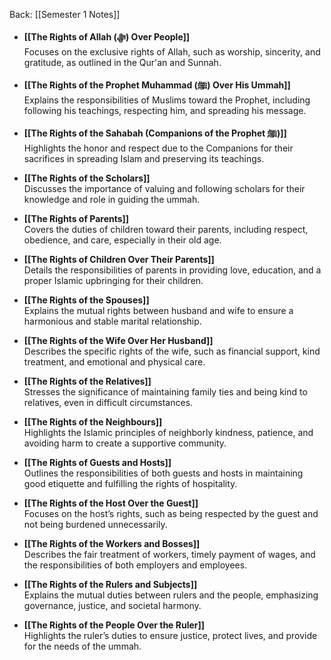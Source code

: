 Back: [[Semester 1 Notes]]

- **[[The Rights of Allah (ﷻ) Over People]]**  
    Focuses on the exclusive rights of Allah, such as worship, sincerity, and gratitude, as outlined in the Qur'an and Sunnah.
    
- **[[The Rights of the Prophet Muhammad (ﷺ) Over His Ummah]]**  
    Explains the responsibilities of Muslims toward the Prophet, including following his teachings, respecting him, and spreading his message.
    
- **[[The Rights of the Sahabah (Companions of the Prophet ﷺ)]]**  
    Highlights the honor and respect due to the Companions for their sacrifices in spreading Islam and preserving its teachings.
    
- **[[The Rights of the Scholars]]**  
    Discusses the importance of valuing and following scholars for their knowledge and role in guiding the ummah.
    
- **[[The Rights of Parents]]**  
    Covers the duties of children toward their parents, including respect, obedience, and care, especially in their old age.
    
- **[[The Rights of Children Over Their Parents]]**  
    Details the responsibilities of parents in providing love, education, and a proper Islamic upbringing for their children.
    
- **[[The Rights of the Spouses]]**  
    Explains the mutual rights between husband and wife to ensure a harmonious and stable marital relationship.
    
- **[[The Rights of the Wife Over Her Husband]]**  
    Describes the specific rights of the wife, such as financial support, kind treatment, and emotional and physical care.
    
- **[[The Rights of the Relatives]]**  
    Stresses the significance of maintaining family ties and being kind to relatives, even in difficult circumstances.
    
- **[[The Rights of the Neighbours]]**  
    Highlights the Islamic principles of neighborly kindness, patience, and avoiding harm to create a supportive community.
    
- **[[The Rights of Guests and Hosts]]**  
    Outlines the responsibilities of both guests and hosts in maintaining good etiquette and fulfilling the rights of hospitality.
    
- **[[The Rights of the Host Over the Guest]]**  
    Focuses on the host’s rights, such as being respected by the guest and not being burdened unnecessarily.
    
- **[[The Rights of the Workers and Bosses]]**  
    Describes the fair treatment of workers, timely payment of wages, and the responsibilities of both employers and employees.
    
- **[[The Rights of the Rulers and Subjects]]**  
    Explains the mutual duties between rulers and the people, emphasizing governance, justice, and societal harmony.
    
- **[[The Rights of the People Over the Ruler]]**  
    Highlights the ruler’s duties to ensure justice, protect lives, and provide for the needs of the ummah.